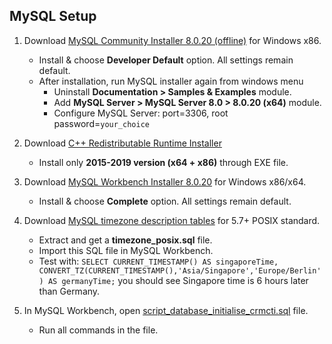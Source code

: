 ## MySQL Setup

1. Download [MySQL Community Installer 8.0.20 (offline)](https://dev.mysql.com/downloads/installer/) for Windows x86.
	- Install & choose __Developer Default__ option. All settings remain default.
	- After installation, run MySQL installer again from windows menu
		- Uninstall __Documentation > Samples & Examples__ module.
		- Add __MySQL Server > MySQL Server 8.0 > 8.0.20 (x64)__ module.
		- Configure MySQL Server: port=3306, root password=`your_choice`

2. Download [C++ Redistributable Runtime Installer](https://www.techpowerup.com/download/visual-c-redistributable-runtime-package-all-in-one/)
	- Install only __2015-2019 version (x64 + x86)__ through EXE file.

3. Download [MySQL Workbench Installer 8.0.20](https://dev.mysql.com/downloads/workbench/) for Windows x86/x64.
	- Install & choose __Complete__ option. All settings remain default.

4. Download [MySQL timezone description tables](https://dev.mysql.com/downloads/timezones.html) for 5.7+ POSIX standard.
	- Extract and get a __timezone_posix.sql__ file.
	- Import this SQL file in MySQL Workbench.
	- Test with: `SELECT CURRENT_TIMESTAMP() AS singaporeTime, CONVERT_TZ(CURRENT_TIMESTAMP(),'Asia/Singapore','Europe/Berlin') AS germanyTime;` you should see Singapore time is 6 hours later than Germany.

5. In MySQL Workbench, open [script_database_initialise_crmcti.sql](./script_database_initialise_crmcti.sql) file.
	- Run all commands in the file.
